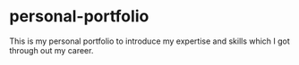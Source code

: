 # personal-portfolio
This is my personal portfolio to introduce my expertise and skills which I got through out my career.
